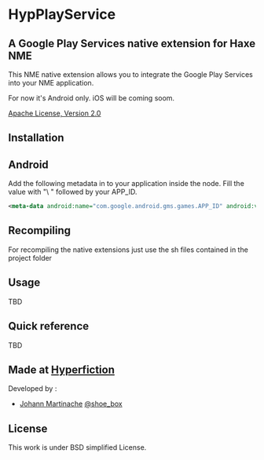 HypPlayService
=============================
A Google Play Services native extension for Haxe NME
-----------------------------

This NME native extension allows you to integrate the Google Play Services into your NME application.

For now it's Android only.
iOS will be coming soom.

[Apache License, Version 2.0](http://www.apache.org/licenses/LICENSE-2.0.html)

Installation
------------

Android
-------
Add the following metadata in to your application inside the <application/> node.
Fill the value with "\ " followed by your APP_ID.

```xml
<meta-data android:name="com.google.android.gms.games.APP_ID" android:value="\ 1234567891" />
````

Recompiling
-----------
For recompiling the native extensions just use the sh files contained in the project folder

Usage
-----
TBD

Quick reference
---------------
TBD

Made at [Hyperfiction](http://hyperfiction.fr)
--------------------
Developed by :
- [Johann Martinache](https://github.com/shoebox) [@shoe_box](https://twitter.com/shoe_box)

License
-------
This work is under BSD simplified License.
